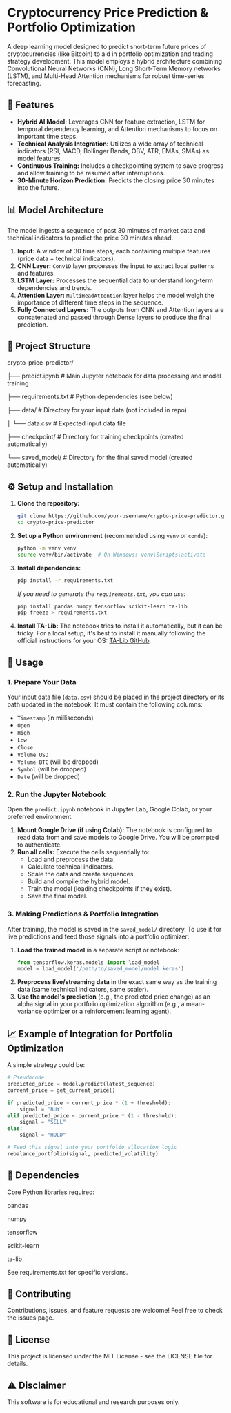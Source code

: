 # Cryptocurrency Price Prediction & Portfolio Optimization

A deep learning model designed to predict short-term future prices of cryptocurrencies (like Bitcoin) to aid in portfolio optimization and trading strategy development. This model employs a hybrid architecture combining Convolutional Neural Networks (CNN), Long Short-Term Memory networks (LSTM), and Multi-Head Attention mechanisms for robust time-series forecasting.

## 🚀 Features

- **Hybrid AI Model:** Leverages CNN for feature extraction, LSTM for temporal dependency learning, and Attention mechanisms to focus on important time steps.
- **Technical Analysis Integration:** Utilizes a wide array of technical indicators (RSI, MACD, Bollinger Bands, OBV, ATR, EMAs, SMAs) as model features.
- **Continuous Training:** Includes a checkpointing system to save progress and allow training to be resumed after interruptions.
- **30-Minute Horizon Prediction:** Predicts the closing price 30 minutes into the future.

## 📊 Model Architecture

The model ingests a sequence of past 30 minutes of market data and technical indicators to predict the price 30 minutes ahead.

1.  **Input:** A window of 30 time steps, each containing multiple features (price data + technical indicators).
2.  **CNN Layer:** `Conv1D` layer processes the input to extract local patterns and features.
3.  **LSTM Layer:** Processes the sequential data to understand long-term dependencies and trends.
4.  **Attention Layer:** `MultiHeadAttention` layer helps the model weigh the importance of different time steps in the sequence.
5.  **Fully Connected Layers:** The outputs from CNN and Attention layers are concatenated and passed through Dense layers to produce the final prediction.

## 📁 Project Structure
crypto-price-predictor/

├── predict.ipynb # Main Jupyter notebook for data processing and model training

├── requirements.txt # Python dependencies (see below)

├── data/ # Directory for your input data (not included in repo)

│ └── data.csv # Expected input data file

├── checkpoint/ # Directory for training checkpoints (created automatically)

└── saved_model/ # Directory for the final saved model (created automatically)


## ⚙️ Setup and Installation

1.  **Clone the repository:**
    ```bash
    git clone https://github.com/your-username/crypto-price-predictor.git
    cd crypto-price-predictor
    ```

2.  **Set up a Python environment** (recommended using `venv` or `conda`):
    ```bash
    python -m venv venv
    source venv/bin/activate  # On Windows: venv\Scripts\activate
    ```

3.  **Install dependencies:**
    ```bash
    pip install -r requirements.txt
    ```
    *If you need to generate the `requirements.txt`, you can use:*
    ```bash
    pip install pandas numpy tensorflow scikit-learn ta-lib
    pip freeze > requirements.txt
    ```

4.  **Install TA-Lib:** The notebook tries to install it automatically, but it can be tricky. For a local setup, it's best to install it manually following the official instructions for your OS: [TA-Lib GitHub](https://github.com/mrjbq7/ta-lib#installation).

## 📖 Usage

### 1. Prepare Your Data
Your input data file (`data.csv`) should be placed in the project directory or its path updated in the notebook. It must contain the following columns:
- `Timestamp` (in milliseconds)
- `Open`
- `High`
- `Low`
- `Close`
- `Volume USD`
- `Volume BTC` (will be dropped)
- `Symbol` (will be dropped)
- `Date` (will be dropped)

### 2. Run the Jupyter Notebook
Open the `predict.ipynb` notebook in Jupyter Lab, Google Colab, or your preferred environment.

1.  **Mount Google Drive (if using Colab):** The notebook is configured to read data from and save models to Google Drive. You will be prompted to authenticate.
2.  **Run all cells:** Execute the cells sequentially to:
    - Load and preprocess the data.
    - Calculate technical indicators.
    - Scale the data and create sequences.
    - Build and compile the hybrid model.
    - Train the model (loading checkpoints if they exist).
    - Save the final model.

### 3. Making Predictions & Portfolio Integration
After training, the model is saved in the `saved_model/` directory. To use it for live predictions and feed those signals into a portfolio optimizer:

1.  **Load the trained model** in a separate script or notebook:
    ```python
    from tensorflow.keras.models import load_model
    model = load_model('/path/to/saved_model/model.keras')
    ```
2.  **Preprocess live/streaming data** in the exact same way as the training data (same technical indicators, same scaler).
3.  **Use the model's prediction** (e.g., the predicted price change) as an alpha signal in your portfolio optimization algorithm (e.g., a mean-variance optimizer or a reinforcement learning agent).

## 📈 Example of Integration for Portfolio Optimization

A simple strategy could be:
```python
# Pseudocode
predicted_price = model.predict(latest_sequence)
current_price = get_current_price()

if predicted_price > current_price * (1 + threshold):
    signal = "BUY"
elif predicted_price < current_price * (1 - threshold):
    signal = "SELL"
else:
    signal = "HOLD"

# Feed this signal into your portfolio allocation logic
rebalance_portfolio(signal, predicted_volatility)
```
## 🔧 Dependencies

Core Python libraries required:

pandas

numpy

tensorflow

scikit-learn

ta-lib

See requirements.txt for specific versions.

## 🤝 Contributing
Contributions, issues, and feature requests are welcome! Feel free to check the issues page.

## 📝 License
This project is licensed under the MIT License - see the LICENSE file for details.

## ⚠️ Disclaimer
This software is for educational and research purposes only. 
